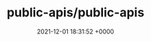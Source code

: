 ---
title: "public-apis/public-apis"
link: "https://github.com/public-apis/public-apis"
date: "2021-12-01 18:31:52 +0000"
description: "A collective list of free APIs"
category: "github"
---